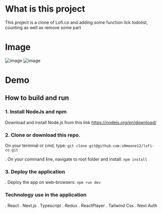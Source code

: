 # What is this project

This project is a clone of Lofi.co and adding some function lick todolist, counting as well as remove some part

# Image
 
![image](https://user-images.githubusercontent.com/47014132/149120770-381c8ea9-9d57-40b7-bd10-3d39d4dce42a.png)
![image](https://user-images.githubusercontent.com/47014132/149120793-0c75511e-88f4-4e69-b836-dabd1eeac884.png)


# Demo

<!-- [Demo](https://lofiphucle.netlify.app/) -->

## How to build and run

### 1. Install NodeJs and npm

Download and install Node.js from this link https://nodejs.org/en/download/

### 2. Clone or download this repo.

On your terminal or cmd, type: `git clone git@github.com:s0meone12/lofi-co.git`

. On your command line, navigate to root folder and install: `npm install`

### 3. Deploy the application

. Deploy the app on web-browsers: `npm run dev`

### Technology use in the application

. React
. Next.js
. Typescript
. Redux
. ReactPlayer
. Tailwind Css
. Next Auth

